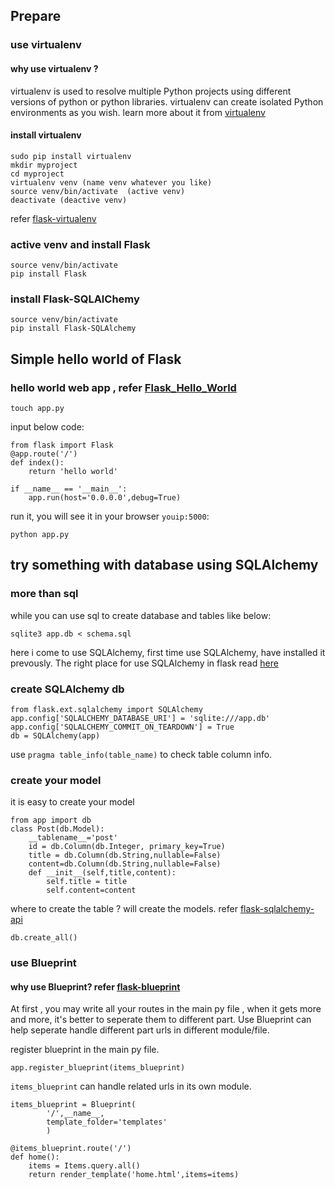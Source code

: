 ## Prepare 
### use virtualenv 
#### why use virtualenv ? 
virtualenv is used to resolve  multiple Python projects using different versions of python or python libraries.
virtualenv can create isolated Python environments as you wish.
learn more about it from [virtualenv](https://virtualenv.readthedocs.org)

#### install virtualenv 

    sudo pip install virtualenv
    mkdir myproject
    cd myproject
    virtualenv venv (name venv whatever you like)
    source venv/bin/activate  (active venv)
    deactivate (deactive venv)

refer [flask-virtualenv](http://flask.pocoo.org/docs/0.10/installation/#virtualenv)

### active venv and install Flask

    source venv/bin/activate 
    pip install Flask 

### install Flask-SQLAlChemy

    source venv/bin/activate
    pip install Flask-SQLAlchemy

## Simple hello world of Flask
### hello world web app , refer [Flask_Hello_World](http://flask.pocoo.org/docs/0.10/quickstart/)

    touch app.py

input below code:

    from flask import Flask
    @app.route('/')
    def index():
        return 'hello world'

    if __name__ == '__main__':
        app.run(host='0.0.0.0',debug=True)

run it, you will see it in your browser `youip:5000`:

    python app.py
## try something with database using SQLAlchemy

### more than sql

while you can use sql to create database and tables like below:

    sqlite3 app.db < schema.sql

here i come to use SQLAlchemy, first time use SQLAlchemy, have installed it prevously.
The right place for use SQLAlchemy in flask read [here](http://flask-sqlalchemy.pocoo.org/)

### create SQLAlchemy  db

    from flask.ext.sqlalchemy import SQLAlchemy
    app.config['SQLALCHEMY_DATABASE_URI'] = 'sqlite:///app.db'
    app.config['SQLALCHEMY_COMMIT_ON_TEARDOWN'] = True
    db = SQLAlchemy(app)

use `pragma table_info(table_name)` to check table column info.

### create your model 
it is easy to create your model 

    from app import db
    class Post(db.Model):
        __tablename__='post'
        id = db.Column(db.Integer, primary_key=True)
        title = db.Column(db.String,nullable=False)
        content=db.Column(db.String,nullable=False)
        def __init__(self,title,content):
            self.title = title
            self.content=content

where to create the table ? will create the models. refer [flask-sqlalchemy-api](http://flask-sqlalchemy.pocoo.org/2.1/api/)

    db.create_all()

### use Blueprint
#### why use Blueprint? refer [flask-blueprint](http://flask.pocoo.org/docs/0.10/blueprints/)

At first , you may write all your routes in the main py file , when it gets more and more, it's better to seperate them to different part.
Use Blueprint can help seperate handle different part urls in different module/file.

register blueprint in the main py file.

    app.register_blueprint(items_blueprint)

`items_blueprint` can handle related urls in its own module.

    items_blueprint = Blueprint(
            '/',__name__,
            template_folder='templates'
            )

    @items_blueprint.route('/')
    def home():
        items = Items.query.all()
        return render_template('home.html',items=items)

